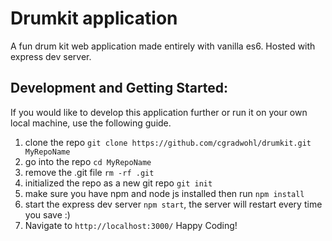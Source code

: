 # Drumkit application
A fun drum kit web application made entirely with vanilla es6. Hosted with express dev server.


## Development and Getting Started:
If you would like to develop this application further or run it on your own local machine, use the following guide.
1. clone the repo `git clone https://github.com/cgradwohl/drumkit.git MyRepoName`
2. go into the repo `cd MyRepoName`
3. remove the .git file `rm -rf .git`
4. initialized the repo as a new git repo `git init`
5. make sure you have npm and node js installed then run `npm install`
6. start the express dev server `npm start`, the server will restart every time you save :)
7. Navigate to `http://localhost:3000/`
Happy Coding!
